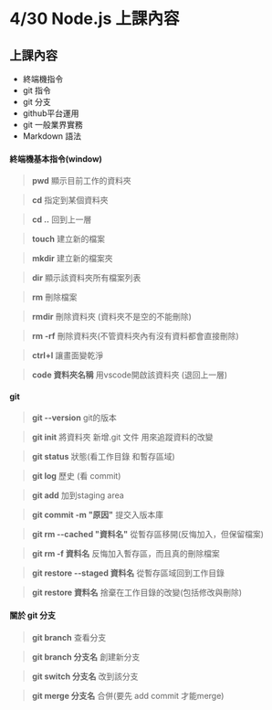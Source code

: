 # 4/30 Node.js 上課內容

## 上課內容
* 終端機指令
* git 指令
* git 分支
* github平台運用
* git 一般業界實務
* Markdown 語法


#### 終端機基本指令(window)

> **pwd**    顯示目前工作的資料夾 

> **cd**     指定到某個資料夾 

> **cd ..**  回到上一層   

> **touch**  建立新的檔案  

> **mkdir**  建立新的檔案夾

> **dir**    顯示該資料夾所有檔案列表  

> **rm**     刪除檔案

>**rmdir**   刪除資料夾 (資料夾不是空的不能刪除)

>**rm -rf**  刪除資料夾(不管資料夾內有沒有資料都會直接刪除)

>**ctrl+l**     讓畫面變乾淨

>**code 資料夾名稱**   用vscode開啟該資料夾 (退回上一層)


#### git 

> **git --version**    git的版本

> **git init**     將資料夾 新增.git 文件  用來追蹤資料的改變

> **git status**  狀態(看工作目錄 和暫存區域)   

> **git log**  歷史 (看 commit)  

> **git add**  加到staging area

> **git commit -m "原因"**  提交入版本庫   

> **git rm --cached "資料名"**  從暫存區移開(反悔加入，但保留檔案)  

> **git rm -f  資料名**  反悔加入暫存區，而且真的刪除檔案

> **git restore --staged 資料名**  從暫存區域回到工作目錄 

> **git restore 資料名**  捨棄在工作目錄的改變(包括修改與刪除)

#### 關於 git 分支

> **git branch**    查看分支

> **git branch 分支名**      創建新分支

> **git switch 分支名**  改到該分支   

> **git merge 分支名**  合併(要先 add  commit 才能merge)
